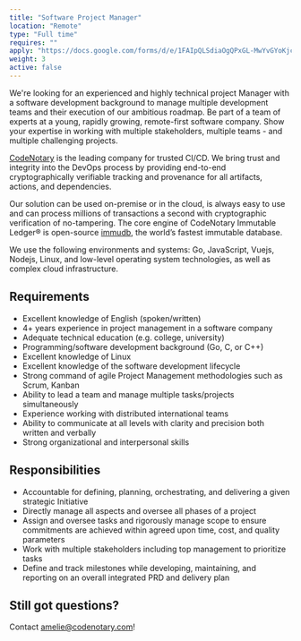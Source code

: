 ```yaml
---
title: "Software Project Manager"
location: "Remote" 
type: "Full time" 
requires: "" 
apply: "https://docs.google.com/forms/d/e/1FAIpQLSdiaOgQPxGL-MwYvGYoKjcRUyTQGGtXsC7PEc4-P42CSeOHtA/viewform?usp=sf_link"
weight: 3
active: false
---
```


We're looking for an experienced and highly technical project Manager with a software development background to
manage multiple development teams and their execution of our ambitious roadmap. Be part of a team of experts at a young, rapidly growing, remote-first software company. Show your expertise in working with multiple stakeholders, multiple teams - and multiple challenging projects.

[CodeNotary](https://codenotary.com/) is the leading company for trusted CI/CD. We bring trust and integrity into the DevOps process by providing end-to-end cryptographically verifiable tracking and provenance for all artifacts, actions, and dependencies.

Our solution can be used on-premise or in the cloud, is always easy to use and can process millions of transactions a second with cryptographic verification of no-tampering. The core engine of CodeNotary Immutable Ledger® is open-source [immudb](https://codenotary.com/technologies/immudb/), the world’s fastest immutable database.

We use the following environments and systems: Go, JavaScript, Vuejs, Nodejs, Linux, and low-level operating system technologies, as well as complex cloud infrastructure.


## Requirements

- Excellent knowledge of English (spoken/written)
- 4+ years experience in project management in a software company
- Adequate technical education (e.g. college, university)
- Programming/software development background (Go, C, or C++)
- Excellent knowledge of Linux
- Excellent knowledge of the software development lifecycle
- Strong command of agile Project Management methodologies such as Scrum, Kanban
- Ability to lead a team and manage multiple tasks/projects simultaneously
- Experience working with distributed international teams
- Ability to communicate at all levels with clarity and precision both written and verbally
- Strong organizational and interpersonal skills 

## Responsibilities

- Accountable for defining, planning, orchestrating, and delivering a given strategic
Initiative
- Directly manage all aspects and oversee all phases of a project
- Assign and oversee tasks and rigorously manage scope to ensure commitments are achieved within agreed upon time, cost, and quality parameters
- Work with multiple stakeholders including top management to prioritize tasks
- Define and track milestones while developing, maintaining, and reporting on an overall integrated PRD and delivery plan

## Still got questions?

Contact [amelie@codenotary.com](mailto:amelie@codenotary.com?subject=[Hiring][Software-Project-Manager])!
